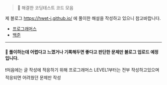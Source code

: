 > 🎯 해결한 코딩테스트 코드 모음

제 블로그 <https://hwet-j.github.io/> 에 풀이한 해설을 작성하고 있으니 참고바랍니다.

- [프로그래머스](https://programmers.co.kr/)
- [백준](https://www.acmicpc.net/)

----

#### 📢 풀이하는데 어렵다고 느꼈거나 기록해두면 좋다고 판단한 문제만 블로그 업로드 예정입니다. 

❗처음에는 글 작성에 적응하기 위해 프로그래머스 LEVEL1부터는 전부 작성하고있으며 적응되면 어려웠던 문제만 작성
